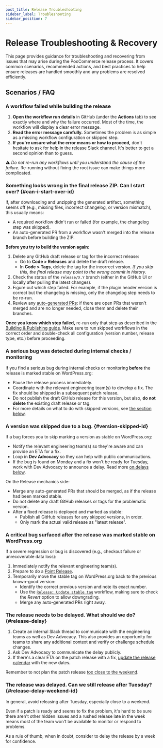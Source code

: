 ```yaml
---
post_title: Release Troubleshooting
sidebar_label: Troubleshooting
sidebar_position: 7
---
```


# Release Troubleshooting & Recovery

This page provides guidance for troubleshooting and recovering from issues that may arise during the PooCommerce release process. It covers common scenarios, recommended actions, and best practices to help ensure releases are handled smoothly and any problems are resolved efficiently.


## Scenarios / FAQ

### A workflow failed while building the release

1. **Open the workflow run details** in GitHub (under the **Actions** tab) to see exactly where and why the failure occurred. Most of the time, the workflow will display a clear error message.
2. **Read the error message carefully.** Sometimes the problem is as simple as a missing workflow configuration or skipped step.
3. **If you're unsure what the error means or how to proceed,** don't hesitate to ask for help in the release Slack channel. It's better to get a second opinion than to guess.

⚠️ _Do not re-run any workflows until you understand the cause of the failure._ Re-running without fixing the root issue can make things more complicated.


### Something looks wrong in the final release ZIP. Can I start over? {#can-i-start-over-id}

If, after downloading and unzipping the generated artifact, something seems off (e.g., missing files, incorrect changelog, or version mismatch), this usually means:

- A required workflow didn't run or failed (for example, the changelog step was skipped).
- An auto-generated PR from a workflow wasn't merged into the release branch before building the ZIP.

**Before you try to build the version again:**

1. Delete any GitHub draft release or tag for the incorrect release:
   - Go to **Code > Releases** and delete the draft release.
   - In **Code > Tags**, delete the tag for the incorrect version. _If you skip this, the final release may point to the wrong commit in history._
2. Check the status of the `release/X.Y` branch (either in the GitHub UI or locally after pulling the latest changes).
3. Figure out which step failed. For example, if the plugin header version is correct but the changelog is missing, only the changelog step needs to be re-run.
4. Review any [auto-generated PRs](https://github.com/poocommerce/poocommerce/pulls?q=is%3Aopen+is%3Apr+author%3Aapp%2Fgithub-actions+label%3ARelease): if there are open PRs that weren't merged and are no longer needed, close them and delete their branches.

**Once you know which step failed,** re-run only that step as described in the [Building & Publishing guide](/docs/contribution/releases/building-and-publishing). Make sure to run skipped workflows in the correct order and double-check all configuration (version number, release type, etc.) before proceeding.


### A serious bug was detected during internal checks / monitoring

If you find a serious bug during internal checks or monitoring **before** the release is marked stable on WordPress.org:

- Pause the release process immediately.
- Coordinate with the relevant engineering team(s) to develop a fix. The fix should be shipped in a subsequent patch release.
- Do not publish the draft GitHub release for this version, but also, **do not delete** the existing draft release or tag.
- For more details on what to do with skipped versions, see [the section below](#version-skipped-id).


### A version was skipped due to a bug. {#version-skipped-id}

If a bug forces you to skip marking a version as stable on WordPress.org:

- Notify the relevant engineering team(s) so they're aware and can provide an ETA for a fix.
- Loop in **Dev Advocacy** so they can help with public communications.
- If the bug is found on Monday and a fix won't be ready for Tuesday, work with Dev Advocacy to announce a delay. Read more [on delays below](#release-delay).

On the Release mechanics side:

- Merge any auto-generated PRs that should be merged, as if the release had been marked stable.
- Do not delete any draft GitHub releases or tags for the problematic version.
- After a fixed release is deployed and marked as stable:
    - Publish all GitHub releases for any skipped versions, in order.
    - Only mark the actual valid release as "latest release".

### A critical bug surfaced after the release was marked stable on WordPress.org

If a severe regression or bug is discovered (e.g., checkout failure or unrecoverable data loss):

1. Immediately notify the relevant engineering team(s).
2. Prepare to do a [Point Release](/docs/contribution/releases/point-releases).
3. Temporarily move the stable tag on WordPress.org back to the previous known-good version:
   - Identify the correct previous version and note its exact number.
   - Use the [`Release: Update stable tag`](https://github.com/poocommerce/poocommerce/actions/workflows/release-update-stable-tag.yml) workflow, making sure to check the _Revert_ option to allow downgrading.
   - Merge any auto-generated PRs right away.

### The release needs to be delayed. What should we do? {#release-delay}

1. Create an internal Slack thread to communicate with the engineering teams as well as Dev Advocacy. This also provides an opportunity for teams to share any additional context and verify or challenge schedule changes.
2. Ask Dev Advocacy to communicate the delay publicly.
3. If there's a clear ETA on the patch release with a fix, [update the release calendar](https://developer.poocommerce.com/release-calendar/) with the new dates.

Remember to not plan the patch release [too close to the weekend](#release-delay-weekend-id).

### The release was delayed. Can we still release after Tuesday? {#release-delay-weekend-id}

In general, avoid releasing after Tuesday, especially close to a weekend.

Even if a patch is ready and seems to fix the problem, it's hard to be sure there aren't other hidden issues and a rushed release late in the week means most of the team won't be available to monitor or respond to problems.

As a rule of thumb, when in doubt, consider to delay the release by a week for confidence.
